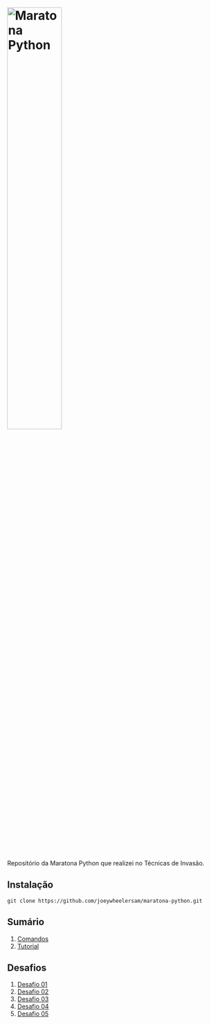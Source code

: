 # [<img src="https://static-media.hotmart.com/DJxei5Lb4jKEJOktujXsrYvLGV0=/filters:format(png)/hotmart/membership_area/a331a012-cbf3-4270-aba4-34c9aac45994/logo%20%282%29.png" width="50%" alt="Maratona Python">](https://github.com/joeywheelersam/maratona-python.git)

Repositório da Maratona Python que realizei no Técnicas de Invasão.

## Instalação
```
git clone https://github.com/joeywheelersam/maratona-python.git
```

## Sumário
1. [Comandos](https://github.com/joeywheelersam/maratona-python/blob/master/Comandos.txt)
2. [Tutorial](https://github.com/joeywheelersam/maratona-python/blob/master/Tutorial.txt)

## Desafios
1. [Desafio 01](https://github.com/joeywheelersam/maratona-python/tree/master/Desafios/01)
2. [Desafio 02](https://github.com/joeywheelersam/maratona-python/tree/master/Desafios/02)
3. [Desafio 03](https://github.com/joeywheelersam/maratona-python/tree/master/Desafios/03)
4. [Desafio 04](https://github.com/joeywheelersam/maratona-python/tree/master/Desafios/04)
5. [Desafio 05](https://github.com/joeywheelersam/maratona-python/tree/master/Desafios/05)